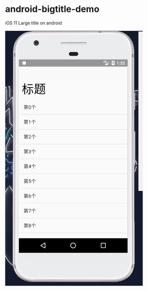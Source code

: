 # android-bigtitle-demo
iOS 11 Large title on android
<br/>
<br/>
![pic](https://github.com/JWL1ang/android-bigtitle-demo/blob/master/20190325213252.png)
